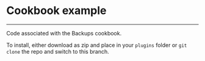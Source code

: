 # Cookbook example
---

Code associated with the Backups cookbook.

To install, either download as zip and place in your `plugins` folder or `git clone` the repo and switch to this branch.
